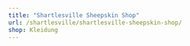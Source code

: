 ```yaml
---
title: "Shartlesville Sheepskin Shop"
url: /shartlesville/shartlesville-sheepskin-shop/
shop: Kleidung
---
```


